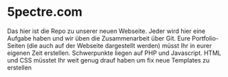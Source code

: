 # 5pectre.com
Das hier ist die Repo zu unserer neuen Webseite. Jeder wird hier eine Aufgabe haben und wir üben die Zusammenarbeit über Git. Eure Portfolio-Seiten (die auch auf der Webseite dargestellt werden) müsst Ihr in eurer eigenen Zeit erstellen. Schwerpunkte liegen auf PHP und Javascript. HTML und CSS müsstet Ihr weit genug drauf haben um fix neue Templates zu erstellen
